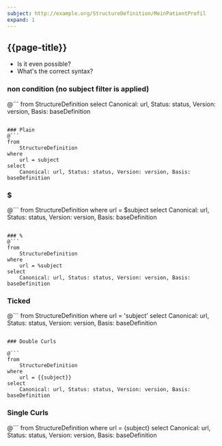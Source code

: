 ```yaml
---
subject: http://example.org/StructureDefinition/MeinPatientProfil
expand: 1
---
```


## {{page-title}}

* Is it even possible?
* What's the correct syntax?

### non condition (no subject filter is applied)
@```
from
	StructureDefinition
select
	Canonical: url, Status: status, Version: version, Basis: baseDefinition
```

### Plain
@```
from
	StructureDefinition
where
	url = subject
select
	Canonical: url, Status: status, Version: version, Basis: baseDefinition
```

### $
@```
from
	StructureDefinition
where
	url = $subject
select
	Canonical: url, Status: status, Version: version, Basis: baseDefinition
```

### %
@```
from
	StructureDefinition
where
	url = %subject
select
	Canonical: url, Status: status, Version: version, Basis: baseDefinition
```

### Ticked
@```
from
	StructureDefinition
where
	url = 'subject'
select
	Canonical: url, Status: status, Version: version, Basis: baseDefinition
```

### Double Curls

@```
from
	StructureDefinition
where
	url = {{subject}}
select
	Canonical: url, Status: status, Version: version, Basis: baseDefinition
```

### Single Curls
@```
from
	StructureDefinition
where
	url = {subject}
select
	Canonical: url, Status: status, Version: version, Basis: baseDefinition
```
